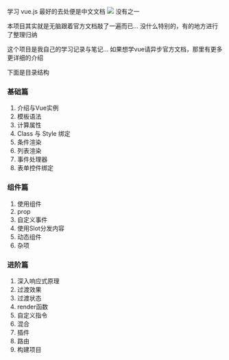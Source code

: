学习 vue.js 最好的去处便是中文文档 ![](https://cn.vuejs.org/v2/guide/) 没有之一

本项目其实就是无脑跟着官方文档敲了一遍而已…  没什么特别的，有的地方进行了整理归纳

这个项目是我自己的学习记录与笔记…  如果想学vue请异步官方文档，那里有更多更详细的介绍

下面是目录结构

### 基础篇  
1. 介绍与Vue实例
2. 模板语法
3. 计算属性
4. Class 与 Style 绑定
5. 条件渲染
6. 列表渲染
7. 事件处理器
8. 表单控件绑定

### 组件篇
1. 使用组件
2. prop
3. 自定义事件
4. 使用Slot分发内容
5. 动态组件
6. 杂项

### 进阶篇
1. 深入响应式原理
2. 过渡效果
3. 过渡状态
4. render函数
5. 自定义指令
6. 混合
7. 插件
8. 路由
9. 构建项目